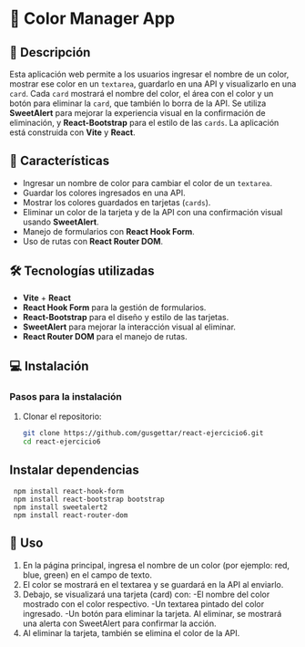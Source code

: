 # 🎨 Color Manager App

## 📄 Descripción

Esta aplicación web permite a los usuarios ingresar el nombre de un color, mostrar ese color en un `textarea`, guardarlo en una API y visualizarlo en una `card`. Cada `card` mostrará el nombre del color, el área con el color y un botón para eliminar la `card`, que también lo borra de la API. Se utiliza **SweetAlert** para mejorar la experiencia visual en la confirmación de eliminación, y **React-Bootstrap** para el estilo de las `cards`. La aplicación está construida con **Vite** y **React**.

## 🚀 Características

- Ingresar un nombre de color para cambiar el color de un `textarea`.
- Guardar los colores ingresados en una API.
- Mostrar los colores guardados en tarjetas (`cards`).
- Eliminar un color de la tarjeta y de la API con una confirmación visual usando **SweetAlert**.
- Manejo de formularios con **React Hook Form**.
- Uso de rutas con **React Router DOM**.

## 🛠️ Tecnologías utilizadas

- **Vite** + **React**
- **React Hook Form** para la gestión de formularios.
- **React-Bootstrap** para el diseño y estilo de las tarjetas.
- **SweetAlert** para mejorar la interacción visual al eliminar.
- **React Router DOM** para el manejo de rutas.

## 💻 Instalación


### Pasos para la instalación

1. Clonar el repositorio:

    ```bash
   git clone https://github.com/gusgettar/react-ejercicio6.git
   cd react-ejercicio6

## Instalar dependencias

   
     npm install react-hook-form
     npm install react-bootstrap bootstrap
     npm install sweetalert2
     npm install react-router-dom

## 🎯 Uso
1. En la página principal, ingresa el nombre de un color (por ejemplo: red, blue, green) en el campo de texto.
2. El color se mostrará en el textarea y se guardará en la API al enviarlo.
3. Debajo, se visualizará una tarjeta (card) con:
  -El nombre del color mostrado con el color respectivo.
  -Un textarea pintado del color ingresado.
  -Un botón para eliminar la tarjeta. Al eliminar, se mostrará una alerta con SweetAlert para confirmar la acción.
4. Al eliminar la tarjeta, también se elimina el color de la API.

